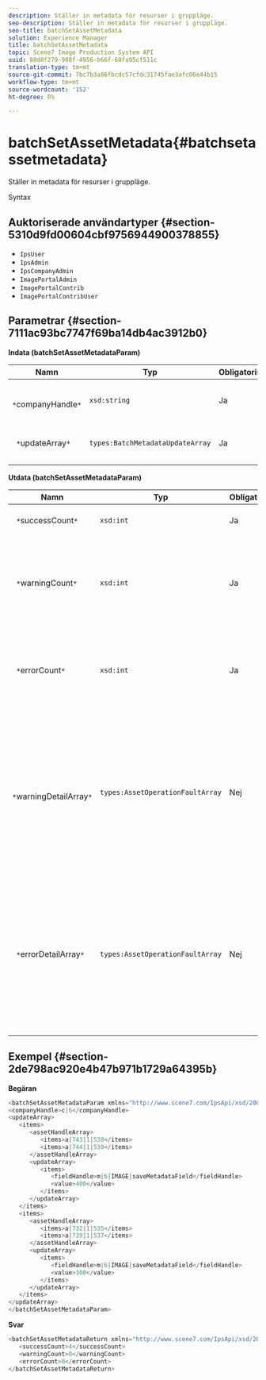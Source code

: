 ```yaml
---
description: Ställer in metadata för resurser i gruppläge.
seo-description: Ställer in metadata för resurser i gruppläge.
seo-title: batchSetAssetMetadata
solution: Experience Manager
title: batchSetAssetMetadata
topic: Scene7 Image Production System API
uuid: 88d8f279-988f-4956-b66f-60fa95cf511c
translation-type: tm+mt
source-git-commit: 7bc7b3a86fbcdc57cfdc31745fae3afc06e44b15
workflow-type: tm+mt
source-wordcount: '152'
ht-degree: 0%

---
```



# batchSetAssetMetadata{#batchsetassetmetadata}

Ställer in metadata för resurser i gruppläge.

Syntax

## Auktoriserade användartyper {#section-5310d9fd00604cbf9756944900378855}

* `IpsUser`
* `IpsAdmin`
* `IpsCompanyAdmin`
* `ImagePortalAdmin`
* `ImagePortalContrib`
* `ImagePortalContribUser`

## Parametrar {#section-7111ac93bc7747f69ba14db4ac3912b0}

**Indata (batchSetAssetMetadataParam)**

| Namn | Typ | Obligatoriskt | Beskrivning |
|---|---|---|---|
| ` *`companyHandle`*` | `xsd:string` | Ja | Referensen till det företag vars metadata du vill ange i en gruppåtgärd. |
| ` *`updateArray`*` | `types:BatchMetadataUpdateArray` | Ja | Arrayen med metadatauppdateringar som används för resurserna. |

**Utdata (batchSetAssetMetadataParam)**

| Namn | Typ | Obligatoriskt | Beskrivning |
|---|---|---|---|
| ` *`successCount`*` | `xsd:int` | Ja | Antalet angivna metadata. |
| ` *`warningCount`*` | `xsd:int` | Ja | Antalet varningar som genereras när åtgärden försökte ange metadata. |
| ` *`errorCount`*` | `xsd:int` | Ja | Antalet fel som genererades när åtgärden försökte ange metadata. |
| ` *`warningDetailArray`*` | `types:AssetOperationFaultArray` | Nej | Arrayen med detaljer som är associerade med resurserna som genererar varningar när åtgärden försökte batchställa in metadata för resurserna. |
| ` *`errorDetailArray`*` | `types:AssetOperationFaultArray` | Nej | Arrayen med information som är associerad med resurserna som genererar fel när åtgärden försökte batchställa in metadata för resurserna. |

## Exempel {#section-2de798ac920e4b47b971b1729a64395b}

**Begäran**

```java
<batchSetAssetMetadataParam xmlns="http://www.scene7.com/IpsApi/xsd/2008-01-15">
<companyHandle>c|6</companyHandle>
<updateArray>
   <items>
      <assetHandleArray>
         <items>a|743|1|538</items>
         <items>a|744|1|539</items>
      </assetHandleArray>
      <updateArray>
         <items>
            <fieldHandle>m|6|IMAGE|saveMetadataField</fieldHandle>
            <value>400</value>
         </items>
      </updateArray>
   </items>
   <items>
      <assetHandleArray>
         <items>a|732|1|535</items>
         <items>a|739|1|537</items>
      </assetHandleArray>
      <updateArray>
         <items>
            <fieldHandle>m|6|IMAGE|saveMetadataField</fieldHandle>
            <value>300</value>
         </items>
      </updateArray>
   </items>
</updateArray>
</batchSetAssetMetadataParam>
```

**Svar**

```java
<batchSetAssetMetadataReturn xmlns="http://www.scene7.com/IpsApi/xsd/2008-01-15">
   <successCount>4</successCount>
   <warningCount>0</warningCount>
   <errorCount>0</errorCount>
</batchSetAssetMetadataReturn>
```

